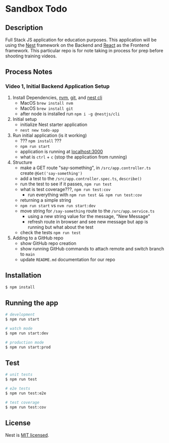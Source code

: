 # Sandbox Todo

## Description

Full Stack JS application for education purposes. This application will be using the [Nest](https://docs.nestjs.com/first-steps) framework on the Backend and [React](https://reactjs.org/docs/getting-started.html) as the Frontend framework. This particular repo is for note taking in process for prep before shooting training videos.

## Process Notes

### Video 1, Initial Backend Application Setup

1. Install Dependencies, [nvm](https://github.com/nvm-sh/nvm), [git](https://git-scm.com/download/mac), and [nest cli](https://docs.nestjs.com/first-steps)
    - MacOS `brew install nvm`
    - MacOS `brew install git`
    - after node is installed run `npm i -g @nestjs/cli`
1. Initial setup
    - initialize Nest starter application
    - `nest new todo-app`
1. Run initial application (is it working)
    - ??? `npm install` ???
    - `npm run start`
    - application is running at [localhost:3000](http://localhost:3000/)
    - what is `ctrl` + `c` (stop the application from running)
1. Structure
    - make a GET route "say-something", in `/src/app.controller.ts` create `@Get('say-something')`
    - add a test to the `/src/app.controller.spec.ts`, `describe()`
    - run the test to see if it passes, `npm run test`
    - what is test coverage???, `npm run test:cov`
      - run everything with `npm run test && npm run test:cov`
    - returning a simple string
    - `npm run start` vs `nvm run start:dev`
    - move string for `/say-something` route to the `/src/app.service.ts`
      - using a new string value for the message, "New Message"
      - refresh route in browser and see new message but app is running but what about the test
    - check the tests `npm run test`
1. Adding to a GitHub repo
    - show GitHub repo creation
    - show running GitHub commands to attach remote and switch branch to `main`
    - update `README.md` documentation for our repo

## Installation

```bash
$ npm install
```

## Running the app

```bash
# development
$ npm run start

# watch mode
$ npm run start:dev

# production mode
$ npm run start:prod
```

## Test

```bash
# unit tests
$ npm run test

# e2e tests
$ npm run test:e2e

# test coverage
$ npm run test:cov
```

## License

Nest is [MIT licensed](LICENSE).
